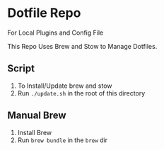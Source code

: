 # Dotfile Repo

For Local Plugins and Config File

This Repo Uses Brew and Stow to Manage Dotfiles.

## Script
1. To Install/Update brew and stow
2. Run `./update.sh` in the root of this directory

## Manual Brew
1. Install Brew
2. Run `brew bundle` in the `brew` dir
